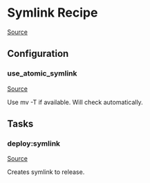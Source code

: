 <!-- DO NOT EDIT THIS FILE! -->
<!-- Instead edit recipe/deploy/symlink.php -->
<!-- Then run bin/docgen -->

# Symlink Recipe

[Source](/recipe/deploy/symlink.php)


## Configuration
### use_atomic_symlink
[Source](https://github.com/deployphp/deployer/blob/master/recipe/deploy/symlink.php#L5)

Use mv -T if available. Will check automatically.




## Tasks

### deploy:symlink
[Source](https://github.com/deployphp/deployer/blob/master/recipe/deploy/symlink.php#L10)

Creates symlink to release.




